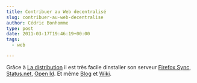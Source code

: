 ```yaml
---
title: Contribuer au Web decentralisé
slug: contribuer-au-web-decentralise
author: Cédric Bonhomme
type: post
date: 2011-03-17T19:46:19+00:00
tags:
  - web

---
```

Grâce à [La distribution][1] il est très facile dinstaller son serveur
[Firefox Sync][2], [Status.net][3], [Open Id][4]. Et même [Blog][5] et [Wiki][6].

 [1]: http://ladistribution.net/
 [2]: http://cedricbonhomme.org/ladistribution/firefox-sync/
 [3]: http://cedricbonhomme.org/ladistribution/statusnet/
 [4]: http://cedricbonhomme.org/ladistribution/identity/Cedric
 [5]: http://cedricbonhomme.org/ladistribution/wordpress/
 [6]: http://cedricbonhomme.org/ladistribution/dokuwiki/